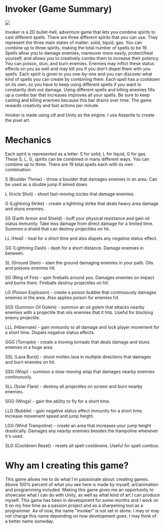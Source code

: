 # Invoker (Game Summary)

![](invoker.gif)

Invoker is a 2D bullet-hell, adventure game that lets you combine spirits to cast different spells. There are three different spirits that you can use. They represent the three main states of matter: solid, liquid, gas.
You can combine up to three spirits, making the total number of spells to be 19. Spells allow you to damage enemies, maneuver more easily, protect/heal yourself, and 
allows you to creatively combo them to increase their potency. You can poison, stun, and burn enemies. Enemies may inflict these status effects on you as well and may kill you if you don't dispel them with you spells. Each spirit is given to you one-by-one and you can discover what kind of spells you can create by combining them. Each spell has a cooldown on its own, so you have to keep using different spells if you want to constantly dish out damage. Using different spells and killing enemies fills up a combo bar that increases improves all your spells. Be sure to keep casting and killing enemies because this bar drains over time. The game rewards creativity and fast actions per minute.

Invoker is made using c# and Unity as the engine. I use Aseprite to create the pixel art.

# Mechanics
Each spirit is represented as a letter. S for solid, L for liquid, G for gas. These S, L, G, spirits can be combined in many different ways. You can combine up to three. There are 19 total spells each with its own combination:

S (Boulder Throw) - throw a boulder that damages enemies in an area. Can be used as a double jump if aimed down.  

L (Icicle Shot) - shoot fast-moving icicles that damage enemies.  

G (Lightning Strike) - create a lightning strike that deals heavy area damage and stuns enemies.  

SS (Earth Armor and Shield) -  buff your physical resistance and gain oil status immunity. Take less damage from direct damage for a limited time. Summon a shield that can destroy projectiles on hit.  

LL (Heal) - heal for a short time and also dispels any negative status effect.  

GG (Lightning Dash) - dash for a short distance. Damage enemies in between.  

SL (Ground Slam) - slam the ground damaging enemies in your path. Oils and poisons enemies hit.  

SG (Ring of Fire) - spin fireballs around you. Damages enemies on impact and burns them. Fireballs destroy projectiles on hit.  

LG (Poison Explosion) - create a poison bubble that continuously damages enemies in the area. Also applies poison for enemies hit.  

SSS (Summon Oil Golem) - summon an oil golem that attacks nearby enemies with a projectile that oils enemies that it hits. Useful for blocking enemy projectile.  

LLL (Hibernate) - gain immunity to all damage and lock player movement for a short time. Dispels negative status effects.

GGG (Tornado) - create a moving tornado that deals damage and stuns enemies in a huge area.

SSL (Lava Burst) - shoot molten lava in multiple directions that damages and burn enemies on hit.

SSG (Wisp) - summon a slow-moving wisp that damages nearby enemies continuously.

SLL (Solar Flare) - destroy all projectiles on screen and burn nearby enemies.

SGG (Wings) - gain the ability to fly for a short time.

LLG (Bubble) - gain negative status effect immunity for a short time. Increase movement speed and jump height.

LGG (Wind Trampoline) - create an area that increases your jump height drastically. Damages any nearby enemies besides the trampoline whenever it's used.

SLG (Cooldown Reset) - resets all spell cooldowns. Useful for spell combos.

# Why am I creating this game?

This game allows me to do what I'm passionate about: creating games. Above 100% percent of what you see here is made by myself, art/animation and programming included. Making this game gives me an opportunity to showcase what I can do with Unity, as well as what kind of art I can produce myself. This game has been in development for some months and I work on it on my free time as a passion project and as a sharpening tool as a programmer. As of now, the name "Invoker" is not set in stone. I may or may not change this name depending on how development goes. I may think of a better name someday.
